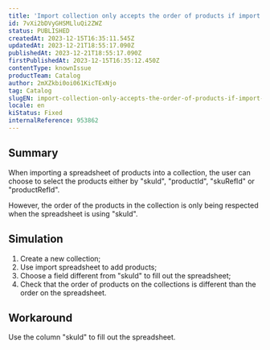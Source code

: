 ```yaml
---
title: 'Import collection only accepts the order of products if import is made based on "skuId'
id: 7vXi2bDVyGHSMLluQi2ZWZ
status: PUBLISHED
createdAt: 2023-12-15T16:35:11.545Z
updatedAt: 2023-12-21T18:55:17.090Z
publishedAt: 2023-12-21T18:55:17.090Z
firstPublishedAt: 2023-12-15T16:35:12.450Z
contentType: knownIssue
productTeam: Catalog
author: 2mXZkbi0oi061KicTExNjo
tag: Catalog
slugEN: import-collection-only-accepts-the-order-of-products-if-import-is-made-based-on-skuid
locale: en
kiStatus: Fixed
internalReference: 953862
---
```


## Summary


When importing a spreadsheet of products into a collection, the user can choose to select the products either by "skuId", "productId", "skuRefId" or "productRefId".

However, the order of the products in the collection is only being respected when the spreadsheet is using "skuId".


##

## Simulation



1. Create a new collection;
2. Use import spreadsheet to add products;
3. Choose a field different from "skuId" to fill out the spreadsheet;
4. Check that the order of products on the collections is different than the order on the spreadsheet.


##

## Workaround


Use the column "skuId" to fill out the spreadsheet.





